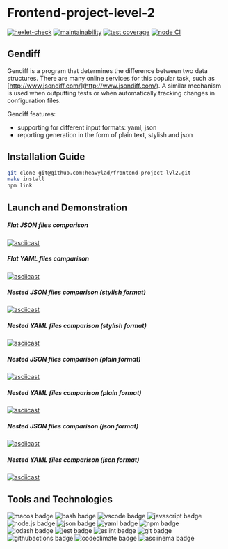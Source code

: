 # Frontend-project-level-2

[![hexlet-check](https://github.com/heavylad/frontend-project-lvl2/workflows/hexlet-check/badge.svg)](https://github.com/heavylad/frontend-project-lvl2/actions/workflows/hexlet-check.yml) [![maintainability](https://api.codeclimate.com/v1/badges/7c81036e482ec627ad45/maintainability)](https://codeclimate.com/github/heavylad/frontend-project-lvl2/maintainability) [![test coverage](https://api.codeclimate.com/v1/badges/7c81036e482ec627ad45/test_coverage)](https://codeclimate.com/github/heavylad/frontend-project-lvl2/test_coverage) [![node CI](https://github.com/heavylad/frontend-project-lvl2/actions/workflows/nodejs.yml/badge.svg)](https://github.com/heavylad/frontend-project-lvl2/actions/workflows/nodejs.yml)

## Gendiff 

Gendiff is a program that determines the difference between two data structures. There are many online services for this popular task, such as [http://www.jsondiff.com/](http://www.jsondiff.com/). A similar mechanism is used when outputting tests or when automatically tracking changes in configuration files.

Gendiff features:

- supporting for different input formats: yaml, json
- reporting generation in the form of plain text, stylish and json

## Installation Guide

```bash
git clone git@github.com:heavylad/frontend-project-lvl2.git
make install
npm link
```

## Launch and Demonstration

##### Flat JSON files comparison
[![asciicast](https://asciinema.org/a/507114.svg)](https://asciinema.org/a/507114)
##### Flat YAML files comparison
[![asciicast](https://asciinema.org/a/507115.svg)](https://asciinema.org/a/507115)
##### Nested JSON files comparison (stylish format)
[![asciicast](https://asciinema.org/a/508210.svg)](https://asciinema.org/a/508210)
##### Nested YAML files comparison (stylish format)
[![asciicast](https://asciinema.org/a/508211.svg)](https://asciinema.org/a/508211)
##### Nested JSON files comparison (plain format)
[![asciicast](https://asciinema.org/a/508458.svg)](https://asciinema.org/a/508458)
##### Nested YAML files comparison (plain format)
[![asciicast](https://asciinema.org/a/508460.svg)](https://asciinema.org/a/508460)
##### Nested JSON files comparison (json format)
[![asciicast](https://asciinema.org/a/508600.svg)](https://asciinema.org/a/508600)
##### Nested YAML files comparison (json format)
[![asciicast](https://asciinema.org/a/508601.svg)](https://asciinema.org/a/508601)

## Tools and Technologies

![macos badge](https://img.shields.io/badge/-macOS-281616?style=flat-square&logo=apple)
![bash badge](https://img.shields.io/badge/-bash-281616?style=flat-square)
![vscode badge](https://img.shields.io/badge/-VSCode-281616?style=flat-square&logo=visualstudiocode)
![javascript badge](https://img.shields.io/badge/-javascript-281616?style=flat-square&logo=javascript)
![node.js badge](https://img.shields.io/badge/-node.js-281616?style=flat-square&logo=node.js)
![json badge](https://img.shields.io/badge/-json-281616?style=flat-square&logo=json)
![yaml badge](https://img.shields.io/badge/-yaml-281616?style=flat-square)
![npm badge](https://img.shields.io/badge/-npm-281616?style=flat-square&logo=npm)
![lodash badge](https://img.shields.io/badge/-lodash-281616?style=flat-square&logo=lodash)
![jest badge](https://img.shields.io/badge/-jest-281616?style=flat-square&logo=jest)
![eslint badge](https://img.shields.io/badge/-ESLint-281616?style=flat-square&logo=eslint)
![git badge](https://img.shields.io/badge/-git-281616?style=flat-square&logo=git)
![githubactions badge](https://img.shields.io/badge/-githubActions-281616?style=flat-square&logo=githubactions)
![codeclimate badge](https://img.shields.io/badge/-codeClimate-281616?style=flat-square&logo=codeclimate)
![asciinema badge](https://img.shields.io/badge/-asciinema-281616?style=flat-square&logo=asciinema)